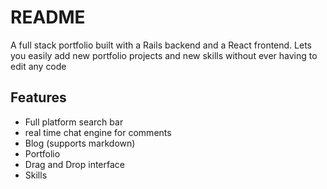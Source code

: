 # README

A full stack portfolio built with a Rails backend and a React frontend. Lets you easily add new portfolio projects and new skills without ever having to edit any code

## Features

- Full platform search bar
- real time chat engine for comments
- Blog (supports markdown)
- Portfolio
-   Drag and Drop interface
- Skills




